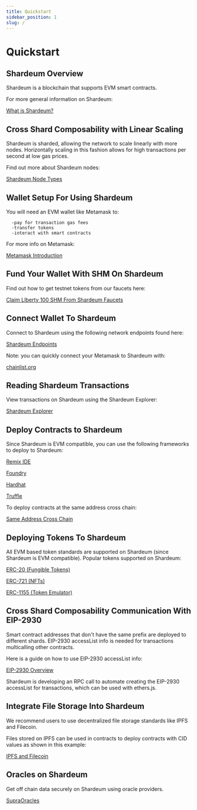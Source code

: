 ```yaml
---
title: Quickstart
sidebar_position: 1
slug: /
---
```


# Quickstart

## Shardeum Overview

Shardeum is a blockchain that supports EVM smart contracts.

For more general information on Shardeum:

[What is Shardeum?](/Introduction/What-Is-Shardeum)

## Cross Shard Composability with Linear Scaling

Shardeum is sharded, allowing the network to scale linearly with more nodes.
Horizontally scaling in this fashion allows for high transactions per second at low gas prices.

Find out more about Shardeum nodes:

[Shardeum Node Types](/Nodes/Node-Types)

## Wallet Setup For Using Shardeum

You will need an EVM wallet like Metamask to:

      -pay for transaction gas fees
      -transfer tokens
      -interact with smart contracts

For more info on Metamask:

[Metamask Introduction](/Wallets/Metamask/Introduction)

## Fund Your Wallet With SHM On Shardeum

Find out how to get testnet tokens from our faucets here:

[Claim LIberty 100 SHM From Shardeum Faucets](/Faucet/Claim)

## Connect Wallet To Shardeum

Connect to Shardeum using the following network endpoints found here:

[Shardeum Endpoints](/Network/Endpoints)

Note: you can quickly connect your Metamask to Shardeum with:

[chainlist.org](https://chainlist.org/)

## Reading Shardeum Transactions

View transactions on Shardeum using the Shardeum Explorer:

[Shardeum Explorer](/Network/Explorer)

## Deploy Contracts to Shardeum

Since Shardeum is EVM compatible, you can use the following frameworks to deploy to Shardeum:

[Remix IDE](/SmartContracts/Deploy/Remix)

[Foundry](/SmartContracts/Deploy/Foundry)

[Hardhat](/SmartContracts/Deploy/Hardhat)

[Truffle](/SmartContracts/Deploy/Truffle)

To deploy contracts at the same address cross chain:

[Same Address Cross Chain](/SmartContracts/Deploy/SameAddress)

## Deploying Tokens To Shardeum

All EVM based token standards are supported on Shardeum (since Shardeum is EVM compatible).
Popular tokens supported on Shardeum:

[ERC-20 (Fungible Tokens)](/SmartContracts/Tokens/ERC-20)

[ERC-721 (NFTs)](/SmartContracts/Tokens/ERC-721)

[ERC-1155 (Token Emulator)](/SmartContracts/Tokens/ERC-1155)

## Cross Shard Composability Communication With EIP-2930

Smart contract addresses that don't have the same prefix are deployed to different shards.
EIP-2930 accessList info is needed for transactions multicalling other contracts.

Here is a guide on how to use EIP-2930 accessList info:

[EIP-2930 Overview](/SmartContracts/EIP-2930/MulticallContract)

Shardeum is developing an RPC call to automate creating the EIP-2930 accessList for transactions, which can be used with ethers.js.

## Integrate File Storage Into Shardeum

We recommend users to use decentralized file storage standards like IPFS and Filecoin.

Files stored on IPFS can be used in contracts to deploy contracts with CID values as shown in this example:

[IPFS and Filecoin](/Storage/IPFSandFilecoin)

## Oracles on Shardeum

Get off chain data securely on Shardeum using oracle providers.

[SupraOracles](/Oracles/SupraOracles)